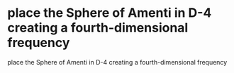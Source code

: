 # place the Sphere of Amenti in D-4 creating a fourth-dimensional frequency

place the Sphere of Amenti in D-4 creating a fourth-dimensional frequency
